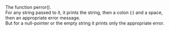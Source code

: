 The function perror().<br>
For any string passed to it, it prints the string, then a colon (:) and a space, then an appropriate error message.<br>
But for a null-pointer or the empty string it prints only the appropriate error.
